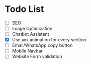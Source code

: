 # Todo List

- [ ] SEO
- [ ] Image Optimization
- [ ] Chatbot Assistant
- [x] Use `aos` animation for every section
- [ ] Email/WhatsApp copy button
- [ ] Mobile Navbar
- [ ] Website Form validation